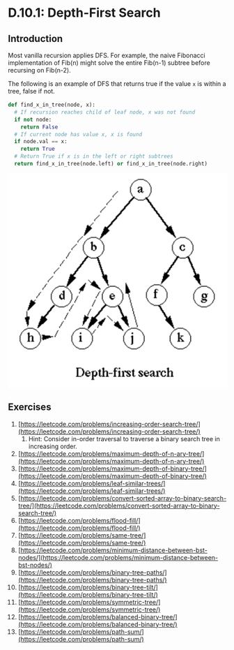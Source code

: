 # D.10.1: Depth-First Search

## Introduction

Most vanilla recursion applies DFS. For example, the naive Fibonacci implementation of Fib\(n\) might solve the entire Fib\(n-1\) subtree before recursing on Fib\(n-2\).

The following is an example of DFS that returns true if the value `x` is within a tree, false if not.

```python
def find_x_in_tree(node, x):
  # If recursion reaches child of leaf node, x was not found
  if not node:
    return False
  # If current node has value x, x is found
  if node.val == x:
    return True
  # Return True if x is in the left or right subtrees
  return find_x_in_tree(node.left) or find_x_in_tree(node.right)
```

![](../../.gitbook/assets/image%20%281%29.png)

## Exercises

1. [https://leetcode.com/problems/increasing-order-search-tree/](https://leetcode.com/problems/increasing-order-search-tree/)
   1. Hint: Consider in-order traversal to traverse a binary search tree in increasing order.
2. [https://leetcode.com/problems/maximum-depth-of-n-ary-tree/](https://leetcode.com/problems/maximum-depth-of-n-ary-tree/)
3. [https://leetcode.com/problems/maximum-depth-of-binary-tree/](https://leetcode.com/problems/maximum-depth-of-binary-tree/)
4. [https://leetcode.com/problems/leaf-similar-trees/](https://leetcode.com/problems/leaf-similar-trees/)
5. [https://leetcode.com/problems/convert-sorted-array-to-binary-search-tree/](https://leetcode.com/problems/convert-sorted-array-to-binary-search-tree/)
6. [https://leetcode.com/problems/flood-fill/](https://leetcode.com/problems/flood-fill/)
7. [https://leetcode.com/problems/same-tree/](https://leetcode.com/problems/same-tree/)
8. [https://leetcode.com/problems/minimum-distance-between-bst-nodes/](https://leetcode.com/problems/minimum-distance-between-bst-nodes/)
9. [https://leetcode.com/problems/binary-tree-paths/](https://leetcode.com/problems/binary-tree-paths/)
10. [https://leetcode.com/problems/binary-tree-tilt/](https://leetcode.com/problems/binary-tree-tilt/)
11. [https://leetcode.com/problems/symmetric-tree/](https://leetcode.com/problems/symmetric-tree/)
12. [https://leetcode.com/problems/balanced-binary-tree/](https://leetcode.com/problems/balanced-binary-tree/)
13. [https://leetcode.com/problems/path-sum/](https://leetcode.com/problems/path-sum/)

